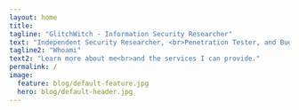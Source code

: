 ```yaml
---
layout: home
title:
tagline: "GlitchWitch - Information Security Researcher"
text: "Independent Security Researcher, <br>Penetration Tester, and Bug Hunter."
tagline2: "Whoami"
text2: "Learn more about me<br>and the services I can provide."
permalink: /
image:
  feature: blog/default-feature.jpg
  hero: blog/default-header.jpg
---
```

